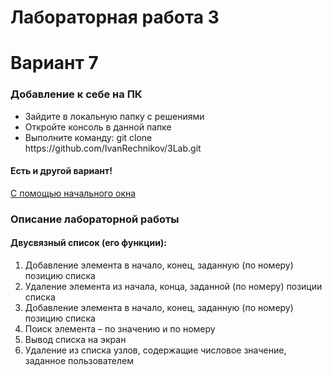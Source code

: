 <h1>Лабораторная работа 3</h1>
<h1>Вариант 7</h1>
<h3>Добавление к себе на ПК</h3>
<ul>
  <li>Зайдите в локальную папку с решениями</li>
  <li>Откройте консоль в данной папке</li>
  <li>Выполните команду: git clone https://github.com/IvanRechnikov/3Lab.git</li>
</ul>
<h4>Есть и другой вариант!</h4>
<a href="https://docs.microsoft.com/ru-ru/visualstudio/get-started/tutorial-open-project-from-repo?view=vs-2022#:~:text=%D0%A1%20%D0%BF%D0%BE%D0%BC%D0%BE%D1%89%D1%8C%D1%8E%20%D0%BD%D0%B0%D1%87%D0%B0%D0%BB%D1%8C%D0%BD%D0%BE%D0%B3%D0%BE%20%D0%BE%D0%BA%D0%BD%D0%B0,%D0%B0%20%D0%B7%D0%B0%D1%82%D0%B5%D0%BC%20%D0%BD%D0%B0%D0%B6%D0%BC%D0%B8%D1%82%D0%B5%20%D0%BA%D0%BD%D0%BE%D0%BF%D0%BA%D1%83%20%D0%9A%D0%BB%D0%BE%D0%BD%D0%B8%D1%80%D0%BE%D0%B2%D0%B0%D1%82%D1%8C." target="_blank">С помощью начального окна</a>
<h3>Описание лабораторной работы</h3>
<h4>Двусвязный список (его функции):</h4>
<ol>
  <li>Добавление элемента в начало, конец, заданную (по номеру) позицию списка</li>
  <li>Удаление элемента из начала, конца, заданной (по номеру) позиции списка</li>
  <li>Добавление элемента в начало, конец, заданную (по номеру) позицию списка</li>
  <li>Поиск элемента – по значению и по номеру</li>
  <li>Вывод списка на экран</li>
  <li>Удаление из списка узлов, содержащие числовое значение, заданное пользователем</li>
</ol>

